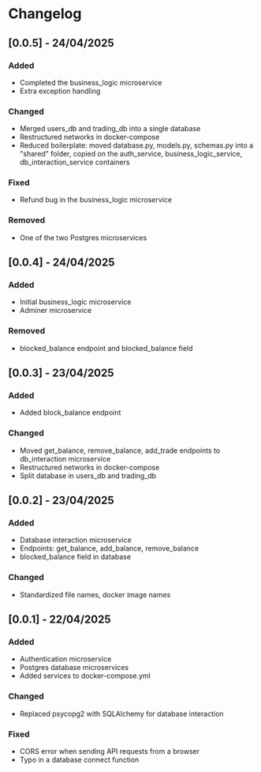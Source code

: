 # Changelog

## [0.0.5] - 24/04/2025

### Added
- Completed the business_logic microservice
- Extra exception handling

### Changed
- Merged users_db and trading_db into a single database
- Restructured networks in docker-compose
- Reduced boilerplate: moved database.py, models.py, schemas.py into a "shared" folder,
copied on the auth_service, business_logic_service, db_interaction_service containers

### Fixed
- Refund bug in the business_logic microservice

### Removed
- One of the two Postgres microservices



## [0.0.4] - 24/04/2025

### Added
- Initial business_logic microservice
- Adminer microservice

### Removed 
- blocked_balance endpoint and blocked_balance field



## [0.0.3] - 23/04/2025

### Added 
- Added block_balance endpoint

### Changed
- Moved get_balance, remove_balance, add_trade endpoints to db_interaction microservice
- Restructured networks in docker-compose
- Split database in users_db and trading_db



## [0.0.2] - 23/04/2025

### Added
- Database interaction microservice
- Endpoints: get_balance, add_balance, remove_balance
- blocked_balance field in database

### Changed
- Standardized file names, docker image names 



## [0.0.1] - 22/04/2025

### Added 
- Authentication microservice
- Postgres database microservices
- Added services to docker-compose.yml

### Changed
- Replaced psycopg2 with SQLAlchemy for database interaction

### Fixed
- CORS error when sending API requests from a browser
- Typo in a database connect function
